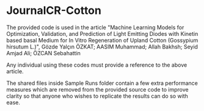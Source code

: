 # JournalCR-Cotton

The provided code is used in the article "Machine Learning Models for Optimization, Validation, and Prediction of Light Emitting Diodes with Kinetin based basal Medium for In Vitro Regeneration of Upland Cotton (Gossypium hirsutum L.)", Gözde Yalçın ÖZKAT; AASIM Muhammad; Allah Bakhsh; Seyid Amjad Ali; ÖZCAN Sebahattin

Any individual using these codes must provide a reference to the above article.

The shared files inside Sample Runs folder contain a few extra performance measures which are removed from the provided source code to improve clarity so that anyone who wishes to replicate the results can do so with ease.
